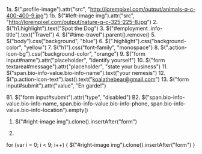 <!-- Hacking Panda the Bear's Resume -->
1a. $(".profile-image").attr("src", "http://lorempixel.com/output/animals-q-c-400-400-9.jpg")
1b. $("#left-image img").attr("src", "http://lorempixel.com/output/nature-q-c-325-225-8.jpg")
2. $("h1.highlight").text("Spot the Dog")
3. $("#employment .info-title").text("Travel")
4. $("#time-travel").parent().remove()
5. $("body").css("background", "blue")
6. $(".highlight").css("background-color", "yellow")
7. $("h1").css("font-family", "monospace")
8. $(".action-icon-bg").css("background-color", "orange")
9. $("form input#name").attr("placeholder", "identify yourself")
10. $("form textarea#message").attr("placeholder", "state your business")
11. $("span.bio-info-value.bio-info-name").text("your nemesis")
12. $("p.action-icon-text").last().text("koalathebear@gmail.com")
13. $("form input#submit").attr("value", "En garde!")

B1. $("form input#submit").attr("type", "disabled")
B2. $("span.bio-info-value.bio-info-name, span.bio-info-value.bio-info-phone, span.bio-info-value.bio-info-location").empty()


<!-- Adding Elements to the DOM -->
1. $("#right-image img").clone().insertAfter("form")

2.

for (var i = 0; i < 9; i++) {
  $("#right-image img").clone().insertAfter("form")
}
